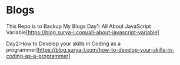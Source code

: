 # Blogs
This Repo is to Backup My Blogs
Day1:
All About JavaScript Variable[https://blog.surya-l.com/all-about-javascript-variable]

Day2:How to Develop your skills in Coding as a programmer[https://blog.surya-l.com/how-to-develop-your-skills-in-coding-as-a-programmer]
